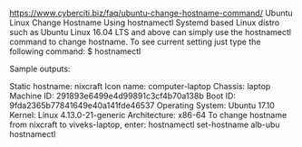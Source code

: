 https://www.cyberciti.biz/faq/ubuntu-change-hostname-command/
Ubuntu Linux Change Hostname Using hostnamectl
Systemd based Linux distro such as Ubuntu Linux 16.04 LTS and above can simply use the hostnamectl command to change hostname. To see current setting just type the following command:
$ hostnamectl

Sample outputs:

   Static hostname: nixcraft
         Icon name: computer-laptop
           Chassis: laptop
        Machine ID: 291893e6499e4d99891c3cf4b70a138b
           Boot ID: 9fda2365b77841649e40a141fde46537
  Operating System: Ubuntu 17.10
            Kernel: Linux 4.13.0-21-generic
      Architecture: x86-64
To change hostname from nixcraft to viveks-laptop, enter:
hostnamectl set-hostname alb-ubu
hostnamectl